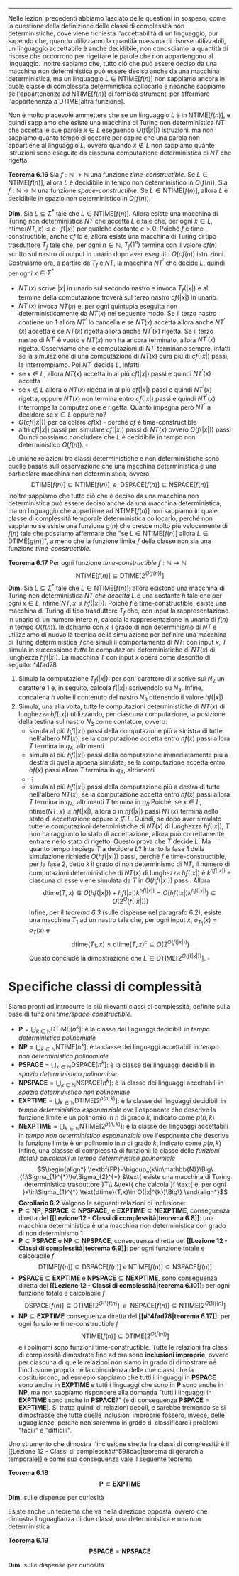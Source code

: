 *********
Nelle lezioni precedenti abbiamo lasciato delle questioni in sospeso, come la questione della definizione delle classi di complessità non deterministiche, dove viene richiesta l'accettabilità di un linguaggio, pur sapendo che, quando utilizziamo la quantità massima di risorse utilizzabili, un linguaggio accettabile è anche decidibile, non conosciamo la quantità di risorse che occorrono per rigettare le parole che non appartengono al linguaggio. 
Inoltre sapiamo che, tutto ciò che può essere deciso da una macchina non deterministica può essere deciso anche da una macchina deterministica, ma un linguaggio $L\in\text{NTIME}[f(n)]$ non sappiamo ancora in quale classe di complessità deterministica collocarlo e neanche sappiamo se l'appartenenza ad $\text{NTIME}[f(n)]$ ci fornisca strumenti per affermare l'appartenenza a $\text{DTIME[altra funzione]}$. 

Non è molto piacevole ammettere che se un linguaggio $L$ è in $\text{NTIME}[f(n)]$, e quindi sappiamo che esiste una macchina di Turing non deterministica $NT$ che accetta le sue parole $x\in L$ eseguendo $O(f(|x|))$ istruzioni, ma non sappiamo quanto tempo ci occorre per capire che una parola non appartiene al linguaggio $L$, ovvero quando $x\not\in L$ non sappiamo quante istruzioni sono eseguite da ciascuna computazione deterministica di $NT$ che rigetta.

**Teorema 6.16**
Sia $f:\mathbb{N}\to\mathbb{N}$ una funzione *time-constructible*. Se $L\in\text{NTIME}[f(n)]$, allora $L$ è decidibile in tempo non deterministico in $O(f(n))$. 
Sia $f:\mathbb{N}\to\mathbb{N}$ una funzione *space-constructible*. Se $L\in\text{NTIME}[f(n)]$, allora $L$ è decidibile in spazio non deterministico in $O(f(n))$.

**Dim.**
Sia $L\subseteq \Sigma^{*}$ tale che $L\in\text{NTIME}[f(n)]$. Allora esiste una macchina di Turing non deterministica $NT$ che accetta $L$ e tale che, per ogni $x\in L$, $\text{ntime}(NT,x)\le c\cdot f(|x|)$ per qualche costante $c>0$. 
Poiché $f$ è time-constructible, anche $cf$ lo è, allora esiste una macchina di Turing di tipo trasduttore $T_{f}$ tale che, per ogni $n\in\mathbb{N}$, $T_{f}(1^{n})$ termina con il valore $cf(n)$ scritto sul nastro di output in unario dopo aver eseguito $O(cf(n))$ istruzioni. 
Costruiamo ora, a partire da $T_{f}$ e $NT$, la macchina $NT^{'}$ che decide $L$, quindi per ogni $x\in\Sigma^{*}$
- $NT^{'}(x)$ scrive $|x|$ in unario sul secondo nastro e invoca $T_{f}(|x|)$ e al termine della computazione troverà sul terzo nastro $cf(|x|)$ in unario.
- $NT^{'}(x)$ invoca $NT(x)$ e, per ogni quintupla eseguita non deterministicamente da $NT(x)$ nel seguente modo. Se il terzo nastro contiene un $1$ allora $NT^{'}$ lo cancella e se $NT(x)$ accetta allora anche $NT^{'}(x)$ accetta e se $NT(x)$ rigetta allora anche $NT^{'}(x)$ rigetta. Se il terzo nastro di $NT^{'}$ è vuoto e $NT(x)$ non ha ancora terminato, allora $NT^{'}(x)$ rigetta. 
Osserviamo che le computazioni di $NT^{'}$ terminano sempre, infatti se la simulazione di una computazione di $NT(x)$ dura più di $cf(|x|)$ passi, la interrompiamo. Poi $NT^{'}$ decide $L$, infatti: 
- se $x\in L$, allora $NT(x)$ accetta in al più $cf(|x|)$ passi e quindi $NT^{'}(x)$ accetta
- se $x\not\in L$ allora o $NT(x)$ rigetta in al più $cf(|x|)$ passi e quindi $NT^{'}(x)$ rigetta, oppure $NT(x)$ non termina entro $cf(|x|)$ passi e quindi $NT^{'}(x)$ interrompe la computazione e rigetta.
Quanto impegna però $NT^{'}$ a decidere se $x\in L$ oppure no?
- $O(cf(|x|))$ per calcolare $cf(x)$ - perché $cf$ è  time-constructible
- altri $cf(|x|)$ passi per simulare $cf(|x|)$ passi di $NT(x)$ ovvero $O(f(|x|))$ passi
Quindi possiamo concludere che $L$ è decidibile in tempo non deterministico $O(f(n))$. $\square$ 

Le uniche relazioni tra classi deterministiche e non deterministiche sono quelle basate sull'osservazione che una macchina deterministica è una particolare macchina non deterministica, ovvero $$\text{DTIME}[f(n)]\subseteq\text{NTIME}[f(n)]\:\:e\:\:\text{DSPACE}[f(n)]\subseteq\text{NSPACE}[f(n)]$$ Inoltre sappiamo che tutto ciò che è deciso da una macchina non deterministica può essere deciso anche da una macchina deterministica, ma un linguaggio che appartiene ad $\text{NTIME}[f(n)]$ non sappiamo in quale classe di complessità temporale deterministica collocarlo, perché non sappiamo se esiste una funzione $g(n)$ che cresce molto più velocemente di $f(n)$ tale che possiamo affermare che "se $L\in\text{NTIME}[f(n)]$ allora $L\in\text{DTIME}[g(n)]$", a meno che la funzione limite $f$ della classe non sia una funzione *time-constructible*.

**Teorema 6.17**
Per ogni funzione *time-constructible* $f:\mathbb{N}\to\mathbb{N}$ $$\text{NTIME}[f(n)]\subseteq\text{DTIME}[2^{O(f(n))}]$$
**Dim.**
Sia $L\subseteq\Sigma^{*}$ tale che $L\in\text{NTIME}[f(n)]$; allora esistono una macchina di Turing non deterministica *$NT$ che accetta $L$* e una costante $h$ tale che per ogni $x\in L$, $\text{ntime}(NT,x\leq hf(|x|))$. 
Poiché $f$ è time-constructible, esiste una macchina di Turing di tipo trasduttore $T_{f}$ che, con input la rappresentazione in unario di un numero intero $n$, calcola la rappresentazione in unario di $f(n)$ in tempo $O(f(n))$.
Inidchiamo con $k$ il grado di non determinismo di $NT$ e utilizziamo di nuovo la tecnica della simulazione per definire una macchina di Turing deterministica $T$che simuli il comportamento di $NT$: con input $x$, $T$ simula in successione *tutte* le computazioni deterministiche di $NT(x)$ di lunghezza $hf(|x|)$. 
La macchina $T$ con input $x$ opera come descritto di seguito:  ^4fad78
1. Simula la computazione $T_{f}(|x|)$: per ogni carattere di $x$ scrive sui $N_{2}$ un carattere $1$ e, in seguito, calcola $f(|x|)$ scrivendolo su $N_{3}$. Infine, concatena $h$ volte il contenuto del nastro $N_{3}$ ottenendo il valore $hf(|x|)$
2. Simula, una alla volta, tutte le computazioni deterministiche di $NT(x)$ di lunghezza $hf(|x|)$ utilizzando, per ciascuna computazione, la posizione della testina sul nastro $N_{3}$ come contatore, ovvero: 
	- simula al più $hf(|x|)$ passi della computazione più a sinistra di tutte nell'albero $NT(x)$, se la computazione accetta entro $hf(x)$ passi allora $T$ termina in $q_A$, altrimenti
	- simula al più $hf(|x|)$ passi della computazione immediatamente più a destra di quella appena simulata, se la computazione accetta entro $hf(x)$ passi allora $T$ termina in $q_A$, altrimenti
	- $\vdots$
	- simula al più $hf(|x|)$ passi della computazione più a destra di tutte nell'albero $NT(x)$, se la computazione accetta entro $hf(x)$ passi allora $T$ termina in $q_A$, altrimenti $T$ termina in $q_{R}$
Poiché, se $x\in L$, $\text{ntime}(NT,x)\leq hf(|x|)$, allora o in $hf(|x|)$ passi $NT(x)$ termina nello stato di accettazione oppure $x\not\in L$. Quindi, se dopo aver simulato tutte le computazioni deterministiche di $NT(x)$ di lunghezza $hf(|x|)$, $T$ non ha raggiunto lo stato di accettazione, allora può correttamente entrare nello stato di rigetto. Questo prova che $T$ decide $L$.
Ma quanto tempo impiega $T$ a decidere $L$?
Intanto la fase 1 della simulazione richiede $O(hf(|x|))$ passi, perché $f$ è time-constructible, per la fase 2, detto $k$ il grado di non determinismo di $NT$, il numero di computazioni deterministiche di $NT(x)$ di lunghezza $hf(|x|)$ è $k^{hf(|x|)}$ e ciascuna di esse viene simulata da $T$ in $O(hf(|x|))$ passi. Allora $$\text{dtime}(T,x)\in O(hf(|x|))+hf(|x|)k^{hf(|x|)}=O(hf(|x|)k^{hf(|x|)})\subseteq O(2^O(f(|x|)))$$
Infine, per il *teorema 6.3* (sulle dispense nel paragrafo 6.2), esiste una macchina $T_{1}$ ad un nastro tale che, per ogni input $x$, $o_{T_{1}}(x)=o_{T}(x)$ e $$\text{dtime}(T_{1},x)\leq\text{dtime}(T,x)^{c}\subseteq O(2^{O(f(|x|))})$$
Questo conclude la dimostrazione che $L\in\text{DTIME}[2^{O(f(|x|))}]$. $\square$

# Specifiche classi di complessità
Siamo pronti ad introdurre le più rilevanti classi di complessità, definite sulla base di funzioni *time/space-constructible*.
- $\textbf{P}=\bigcup_{k\in\mathbb{N}}\text{DTIME}[n^{k}]$: è la classe dei linguaggi decidibili in *tempo deterministico polinomiale*
- $\textbf{NP}=\bigcup_{k\in\mathbb{N}}\text{NTIME}[n^{k}]$: è la classe dei linguaggi accettabili in *tempo non deterministico polinomiale*
- $\textbf{PSPACE}=\bigcup_{k\in\mathbb{N}}\text{DSPACE}[n^{k}]$: è la classe dei linguaggi decidibili in *spazio deterministico polinomiale*
- $\textbf{NPSPACE}=\bigcup_{k\in\mathbb{N}}\text{NSPACE}[n^{k}]$: è la classe dei linguaggi accettabili in *spazio deterministico non polinomiale*
- $\textbf{EXPTIME}=\bigcup_{k\in\mathbb{N}}\text{DTIME}[2^{p(n,k)}]$: è la classe dei linguaggi decidibili in *tempo deterministico esponenziale* ove l'esponente che descrive la funzione limite è un polinomio in $n$ di grado $k$, indicato come $p(n,k)$
- $\textbf{NEXPTIME}=\bigcup_{k\in\mathbb{N}}\text{NTIME}[2^{p(n,k)}]$: è la classe dei linguaggi accettabili in *tempo non deterministico esponenziale* ove l'esponente che descrive la funzione limite è un polinomio in $n$ di grado $k$, indicato come $p(n,k)$
Infine, una classse di complessità di funzioni: la classe delle *funzioni (totali) calcolabili in tempo deterministico polinomiale* $$\begin{align*}
\textbf{FP}=\bigcup_{k\in\mathbb{N}}\Big\{f:\Sigma_{1}^{*}\to\Sigma_{2}^{*}:&\text{ esiste una macchina di Turing deterministica trasduttore }T\\
&\text{ che calcola }f \text{ e, per ogni }x\in\Sigma_{1}^{*},\text{dtime}(T,x)\in O(|x|^{k})\Big\} 
\end{align*}$$
**Corollario 6.2**
Valgono le seguenti relazioni di inclusione: 
- $\textbf{P}\subseteq\textbf{NP},\:\textbf{PSPACE}\subseteq\textbf{NPSPACE},\text{ e }\textbf{EXPTIME}\subseteq\textbf{NEXPTIME}$, conseguenza diretta del **[[Lezione 12 - Classi di complessità|teorema 6.8]]**: una macchina deterministica è una macchina non deterministica con grado di non determinismo $1$ 
- $\textbf{P}\subseteq\textbf{PSPACE}$ e $\textbf{NP}\subseteq\textbf{NPSPACE}$, conseguenza diretta del **[[Lezione 12 - Classi di complessità|teorema 6.9]]**: per ogni funzione totale e calcolabile $f$ $$\text{DTIME}[f(n)]\subseteq\text{DSPACE}[f(n)]\:e\:\text{NTIME}[f(n)]\subseteq\text{NSPACE}[f(n)]$$
- $\textbf{PSPACE}\subseteq\textbf{EXPTIME}$ e $\textbf{NPSPACE}\subseteq\textbf{NEXPTIME}$, sono conseguenza diretta del **[[Lezione 12 - Classi di complessità|teorema 6.10]]**: per ogni funzione totale e calcolabile $f$ $$\text{DSPACE}[f(n)]\subseteq\text{DTIME}[2^{O(1)f(n)}]\:\:e\:\:\text{NSPACE}[f(n)]\subseteq\text{NTIME}[2^{O(1)f(n)}]$$
- $\textbf{NP}\subseteq\textbf{EXPTIME}$ conseguenza diretta del **[[#^4fad78|teorema 6.17]]**: per ogni funzione time-constructible $f$ $$\text{NTIME}[f(n)]\subseteq\text{DTIME}[2^{O(f(n))}]$$ e i polinomi sono funzioni time-constructible.
Tutte le relazioni fra classi di complessità dimostrate fino ad ora sono **inclusioni improprie**, ovvero per ciascuna di quelle relazioni non siamo in grado di dimostrare né l'inclusione propria né la coincidenza delle due classi che la costituiscono, ad esmepio sappiamo che tutti i linguaggi in $\textbf{PSPACE}$ sono anche in $\textbf{EXPTIME}$ e tutti i linguaggi che sono in $\textbf{P}$ sono anche in $\textbf{NP}$, ma non sappiamo rispondere alla domanda "tutti i linguaggi in $\textbf{EXPTIME}$ sono anche in $\textbf{PSPACE}$?" (e di conseguenza $\textbf{PSPACE}=\textbf{EXPTIME}$).
Si tratta quindi di relazioni deboli, e sarebbe tremendo se si dimostrasse che tutte quelle inclusioni improprie fossero, invece, delle uguaglianze, perché non saremmo in grado di classificare i problemi "facili" e "difficili".

Uno strumento che dimostra l'inclusione stretta fra classi di complessità è il [[Lezione 12 - Classi di complessità#^598cac|teorema di gerarchia temporale]] e come sua conseguenza vale il seguente teorema

**Teorema 6.18**
$$\textbf{P}\subset\textbf{EXPTIME}$$

**Dim.** sulle dispense per curiosità

Esiste anche un teorema che va nella direzione opposta, ovvero che dimostra l'uguaglianza di due classi, una deterministica e una non deterministica

**Teorema 6.19**
$$\textbf{PSPACE}=\textbf{NPSPACE}$$

**Dim.** sulle dispense per curiosità
